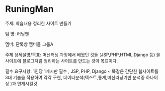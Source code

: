 # RuningMan


주제: 학습내용 정리한 사이트 만들기

팀 명: 러닝맨

멤버: 단톡방 멤버들 그룹A

주제 상세설명/목표: 머신러닝 과정에서 배웠던 것들 (JSP,PHP,HTML,Django 등) 을 사이트에 블로그처럼 정리하는 사이트를 만드는 것이 목표이다.

필수 요구사항: 1인당 1게시판 필수 , JSP, PHP, Django ~ 똑같은 간단한 웹사이트를 3대 기술을 적용하여 각각 구현, 데이터분석(텍스트,통계,머신러닝기반 분석중 하나이상 )과 연계시킬것 

